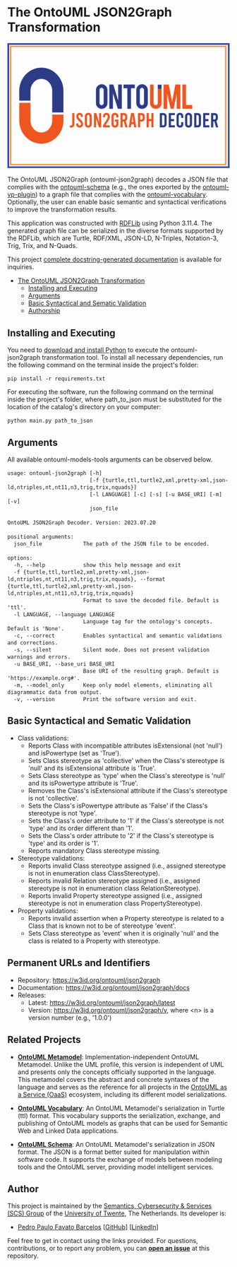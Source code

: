 # The OntoUML JSON2Graph Transformation

<p align="center"><img src="https://raw.githubusercontent.com/OntoUML/ontouml-json2graph/main/resources/Logo%20JSON2Graph%20Decoder.png" width="512"></p>

The OntoUML JSON2Graph (ontouml-json2graph) decodes a JSON file that complies with the [ontouml-schema](https://w3id.org/ontouml/schema) (e.g., the ones exported by the [ontouml-vp-plugin](https://github.com/OntoUML/ontouml-vp-plugin)) to a graph file that complies with the [ontouml-vocabulary](https://github.com/OntoUML/ontouml-vocabulary). Optionally, the user can enable basic semantic and syntactical verifications to improve the transformation results.

This application was constructed with [RDFLib](https://rdflib.readthedocs.io/en/stable/) using Python 3.11.4. The generated graph file can be serialized in the diverse formats supported by the RDFLib, which are Turtle, RDF/XML, JSON-LD, N-Triples, Notation-3, Trig, Trix, and N-Quads.

This project [complete docstring-generated documentation](https://w3id.org/ontouml/json2graph/docs) is available for inquiries.

* [The OntoUML JSON2Graph Transformation](#the-ontouml-json2graph-transformation)
  * [Installing and Executing](#installing-and-executing)
  * [Arguments](#arguments)
  * [Basic Syntactical and Sematic Validation](#basic-syntactical-and-sematic-validation)
  * [Authorship](#authorship)

## Installing and Executing

You need to [download and install Python](https://www.python.org/downloads/) to execute the ontouml-json2graph transformation tool. To install all necessary dependencies, run the following command on the terminal inside the project's folder:

```text
pip install -r requirements.txt
```

For executing the software, run the following command on the terminal inside the project's folder, where path_to_json must be substituted for the location of the catalog's directory on your computer:

```text
python main.py path_to_json
```

## Arguments

All available ontouml-models-tools arguments can be observed below.

```text
usage: ontouml-json2graph [-h]
                          [-f {turtle,ttl,turtle2,xml,pretty-xml,json-ld,ntriples,nt,nt11,n3,trig,trix,nquads}]
                          [-l LANGUAGE] [-c] [-s] [-u BASE_URI] [-m] [-v]
                          json_file

OntoUML JSON2Graph Decoder. Version: 2023.07.20

positional arguments:
  json_file             The path of the JSON file to be encoded.

options:
  -h, --help            show this help message and exit
  -f {turtle,ttl,turtle2,xml,pretty-xml,json-ld,ntriples,nt,nt11,n3,trig,trix,nquads}, --format {turtle,ttl,turtle2,xml,pretty-xml,json-ld,ntriples,nt,nt11,n3,trig,trix,nquads}
                        Format to save the decoded file. Default is 'ttl'.
  -l LANGUAGE, --language LANGUAGE
                        Language tag for the ontology's concepts. Default is 'None'.
  -c, --correct         Enables syntactical and semantic validations and corrections.
  -s, --silent          Silent mode. Does not present validation warnings and errors.
  -u BASE_URI, --base_uri BASE_URI
                        Base URI of the resulting graph. Default is 'https://example.org#'.
  -m, --model_only      Keep only model elements, eliminating all diagrammatic data from output.
  -v, --version         Print the software version and exit.
```

## Basic Syntactical and Sematic Validation

- Class validations:
    - Reports Class with incompatible attributes isExtensional (not 'null') and isPowertype (set as 'True').
    - Sets Class stereotype as 'collective' when the Class's stereotype is 'null' and its isExtensional attribute is 'True'.
    - Sets Class stereotype as 'type' when the Class's stereotype is 'null' and its isPowertype attribute is 'True'.
    - Removes the Class's isExtensional attribute if the Class's stereotype is not 'collective'.
    - Sets the Class's isPowertype attribute as 'False' if the Class's stereotype is not 'type'.
    - Sets the Class's order attribute to '1' if the Class's stereotype is not 'type' and its order different than '1'.
    - Sets the Class's order attribute to '2' if the Class's stereotype is 'type' and its order is '1'.
    - Reports mandatory Class stereotype missing.
- Stereotype validations:
    - Reports invalid Class stereotype assigned (i.e., assigned stereotype is not in enumeration class ClassStereotype).
    - Reports invalid Relation stereotype assigned (i.e., assigned stereotype is not in enumeration class RelationStereotype).
    - Reports invalid Property stereotype assigned (i.e., assigned stereotype is not in enumeration class PropertyStereotype).
- Property validations:
    - Reports invalid assertion when a Property stereotype is related to a Class that is known not to be of stereotype 'event'.
    - Sets Class stereotype as 'event' when it is originally 'null' and the class is related to a Property with stereotype.

## Permanent URLs and Identifiers

- Repository: https://w3id.org/ontouml/json2graph
- Documentation: https://w3id.org/ontouml/json2graph/docs 
- Releases: 
  - Latest: https://w3id.org/ontouml/json2graph/latest
  - Version: https://w3id.org/ontouml/json2graph/v<n>, where \<n\> is a version number (e.g., '1.0.0')

## Related Projects

- **[OntoUML Metamodel](https://w3id.org/ontouml/metamodel)**: Implementation-independent OntoUML Metamodel. Unlike the UML profile, this version is independent of UML and presents only the concepts officially supported in the language. This metamodel covers the abstract and concrete syntaxes of the language and serves as the reference for all projects in the [OntoUML as a Service (OaaS)](https://ceur-ws.org/Vol-2969/paper29-FOMI.pdf) ecosystem, including its different model serializations.


- **[OntoUML Vocabulary](https://w3id.org/ontouml/vocabulary)**: An OntoUML Metamodel's serialization in Turtle (ttl) format. This vocabulary supports the serialization, exchange, and publishing of OntoUML models as graphs that can be used for Semantic Web and Linked Data applications.


- **[OntoUML Schema](https://w3id.org/ontouml/schema)**: An OntoUML Metamodel's serialization in JSON format. The JSON is a format better suited for manipulation within software code. It supports the exchange of models between modeling tools and the OntoUML server, providing model intelligent services.

## Author

This project is maintained by the [Semantics, Cybersecurity & Services (SCS) Group](https://www.utwente.nl/en/eemcs/scs/) of the [University of Twente](https://www.utwente.nl/), The Netherlands. Its developer is:

- [Pedro Paulo Favato Barcelos](https://orcid.org/0000-0003-2736-7817) [[GitHub](https://github.com/pedropaulofb)] [[LinkedIn](https://www.linkedin.com/in/pedropaulofavatobarcelos/)]

Feel free to get in contact using the links provided. For questions, contributions, or to report any problem, you can **[open an issue](https://github.com/OntoUML/ontouml-json2graph/issues)** at this repository.
